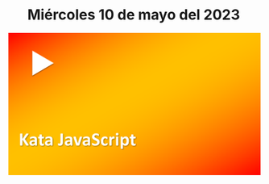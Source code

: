 <h1 align="center"><strong>Miércoles 10 de mayo del 2023</strong></h1>
<a href=""><img src="/CLASES/Kata_2/KATA_2.png"></a>
